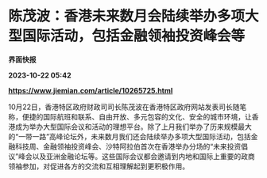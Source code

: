 # 陈茂波：香港未来数月会陆续举办多项大型国际活动，包括金融领袖投资峰会等
**界面快报**

**2023-10-22 05:42**

**https://www.jiemian.com/article/10265725.html**

10月22日，香港特区政府财政司司长陈茂波在香港特区政府网站发表司长随笔称，便捷的国际航班和联系、自由开放、多元包容的文化、安全的城市环境，让香港成为举办大型国际会议和活动的理想平台。除了上月我们举办了历来规模最大的“一带一路”高峰论坛外，未来数月我们还会陆续举办多项大型国际活动，包括金融科技周、金融领袖投资峰会、沙特阿拉伯首次在香港举办分场的“未来投资倡议”峰会以及亚洲金融论坛等。这些国际会议都会邀请到内地和国际上重要的政商领袖参加，对促进各方的交流和互相理解起到更积极作用。